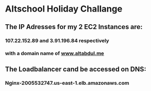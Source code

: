 # Altschool Holiday Challange
## The IP Adresses for my 2 EC2 Instances are:
### 107.22.152.89 and 3.91.196.84 respectively
### with a domain name of www.altabdul.me
## The Loadbalancer cand be accessed on DNS:
### Nginx-2005532747.us-east-1.elb.amazonaws.com
